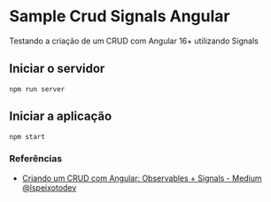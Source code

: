 # Sample Crud Signals Angular

Testando a criação de um CRUD com Angular 16+ utilizando Signals

## Iniciar o servidor 

```
npm run server
```

## Iniciar a aplicação

```
npm start
```

### Referências

- [Criando um CRUD com Angular: Observables + Signals - Medium @lspeixotodev ](https://medium.com/@lspeixotodev/criando-um-crud-com-angular-observables-signals-75008ff4671c)
